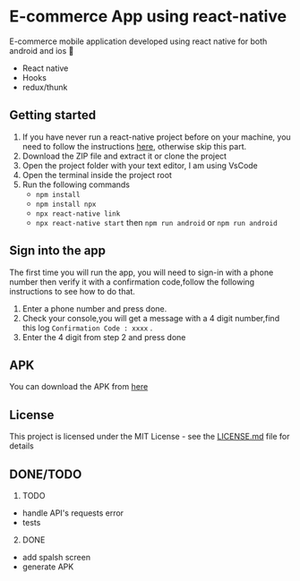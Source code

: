 # E-commerce App using react-native

E-commerce mobile application developed using react native for both android and ios :iphone:

- React native
- Hooks
- redux/thunk

## Getting started

1. If you have never run a react-native project before on your machine, you need to follow the instructions [here](https://reactnative.dev/docs/environment-setup), otherwise skip this part.
2. Download the ZIP file and extract it or clone the project
3. Open the project folder with your text editor, I am using VsCode
4. Open the terminal inside the project root
5. Run the following commands
   - `npm install`
   - `npm install npx`
   - `npx react-native link`
   - `npx react-native start` then `npm run android` or `npm run android`

## Sign into the app

The first time you will run the app, you will need to sign-in with a phone number then verify it with a confirmation code,follow the following instructions to see how to do that.

1. Enter a phone number and press done.
2. Check your console,you will get a message with a 4 digit number,find this log `Confirmation Code : xxxx` .
3. Enter the 4 digit from step 2 and press done

## APK

You can download the APK from [here](https://drive.google.com/file/d/10fl7lOO3hOkjMA1py96MbmibPeseCGxb/view?usp=sharing)

## License

This project is licensed under the MIT License - see the [LICENSE.md](https://github.com/AlaaElden98/Ecommerce-react-native/blob/main/LICENSE) file for details

## DONE/TODO

1. TODO

- handle API's requests error
- tests

2. DONE

- add spalsh screen
- generate APK
